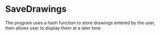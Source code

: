 # SaveDrawings
The program uses a hash function to store drawings entered by the user, then allows user to display them at a later time
